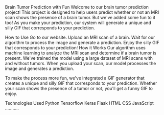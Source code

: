 Brain Tumor Prediction with Fun
Welcome to our brain tumor prediction project! This project is designed to help users predict whether or not an MRI scan shows the presence of a brain tumor. But we've added some fun to it too! As you make your prediction, our system will generate a unique and silly GIF that corresponds to your prediction.

How to Use
Go to our website.
Upload an MRI scan of a brain.
Wait for our algorithm to process the image and generate a prediction.
Enjoy the silly GIF that corresponds to your prediction!
How it Works
Our algorithm uses machine learning to analyze the MRI scan and determine if a brain tumor is present. We've trained the model using a large dataset of MRI scans with and without tumors. When you upload your scan, our model processes the image and generates a prediction.

To make the process more fun, we've integrated a GIF generator that creates a unique and silly GIF that corresponds to your prediction. Whether your scan shows the presence of a tumor or not, you'll get a funny GIF to enjoy.

Technologies Used
Python
Tensorflow
Keras
Flask
HTML
CSS
JavaScript
...........

